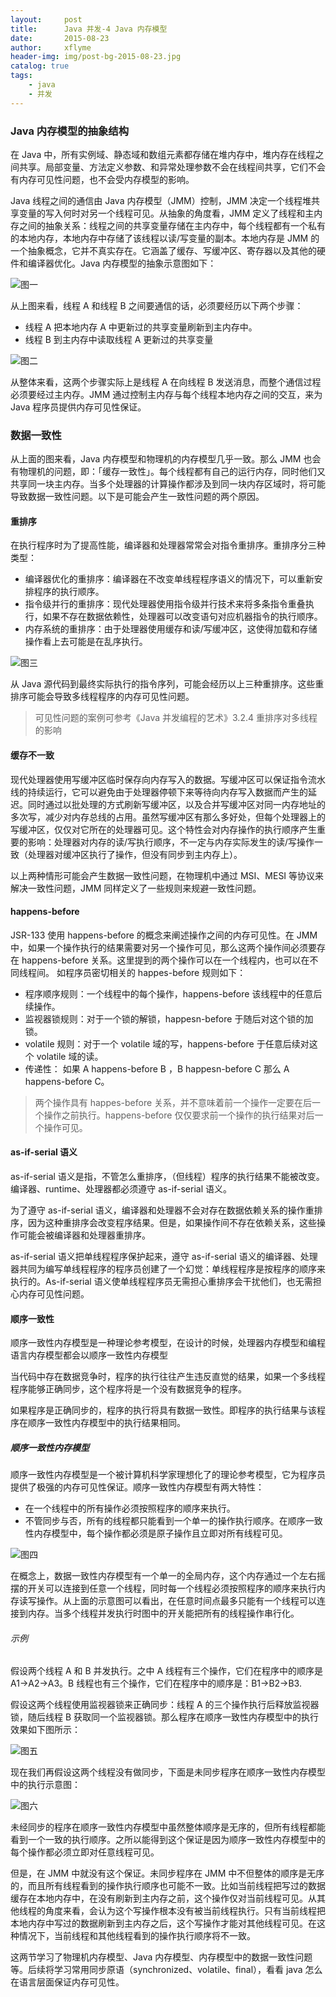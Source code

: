 ```yaml
---
layout:     post
title:      Java 并发-4 Java 内存模型
date:       2015-08-23
author:     xflyme
header-img: img/post-bg-2015-08-23.jpg
catalog: true
tags:
    - java
    - 并发
---
```


### Java 内存模型的抽象结构

在 Java 中，所有实例域、静态域和数组元素都存储在堆内存中，堆内存在线程之间共享。局部变量、方法定义参数、和异常处理参数不会在线程间共享，它们不会有内存可见性问题，也不会受内存模型的影响。

Java 线程之间的通信由 Java 内存模型（JMM）控制，JMM 决定一个线程堆共享变量的写入何时对另一个线程可见。从抽象的角度看，JMM 定义了线程和主内存之间的抽象关系：线程之间的共享变量存储在主内存中，每个线程都有一个私有的本地内存，本地内存中存储了该线程以读/写变量的副本。本地内存是 JMM 的一个抽象概念，它并不真实存在。它涵盖了缓存、写缓冲区、寄存器以及其他的硬件和编译器优化。Java 内存模型的抽象示意图如下：

![图一](/img/java-4-1.jpg)

从上图来看，线程 A 和线程 B 之间要通信的话，必须要经历以下两个步骤：
* 线程 A 把本地内存 A 中更新过的共享变量刷新到主内存中。
* 线程 B 到主内存中读取线程 A 更新过的共享变量

![图二](/img/java-4-2.png)

从整体来看，这两个步骤实际上是线程 A 在向线程 B 发送消息，而整个通信过程必须要经过主内存。JMM 通过控制主内存与每个线程本地内存之间的交互，来为 Java 程序员提供内存可见性保证。

### 数据一致性

从上面的图来看，Java 内存模型和物理机的内存模型几乎一致。那么 JMM 也会有物理机的问题，即：「缓存一致性」。每个线程都有自己的运行内存，同时他们又共享同一块主内存。当多个处理器的计算操作都涉及到同一块内存区域时，将可能导致数据一致性问题。以下是可能会产生一致性问题的两个原因。

#### 重排序

在执行程序时为了提高性能，编译器和处理器常常会对指令重排序。重排序分三种类型：
* 编译器优化的重排序：编译器在不改变单线程程序语义的情况下，可以重新安排程序的执行顺序。
* 指令级并行的重排序：现代处理器使用指令级并行技术来将多条指令重叠执行，如果不存在数据依赖性，处理器可以改变语句对应机器指令的执行顺序。
* 内存系统的重排序：由于处理器使用缓存和读/写缓冲区，这使得加载和存储操作看上去可能是在乱序执行。

![图三](/img/java-4-3.png)

从 Java 源代码到最终实际执行的指令序列，可能会经历以上三种重排序。这些重排序可能会导致多线程程序的内存可见性问题。

> 可见性问题的案例可参考《Java 并发编程的艺术》3.2.4 重排序对多线程的影响

#### 缓存不一致

现代处理器使用写缓冲区临时保存向内存写入的数据。写缓冲区可以保证指令流水线的持续运行，它可以避免由于处理器停顿下来等待向内存写入数据而产生的延迟。同时通过以批处理的方式刷新写缓冲区，以及合并写缓冲区对同一内存地址的多次写，减少对内存总线的占用。虽然写缓冲区有那么多好处，但每个处理器上的写缓冲区，仅仅对它所在的处理器可见。这个特性会对内存操作的执行顺序产生重要的影响：处理器对内存的读/写执行顺序，不一定与内存实际发生的读/写操作一致（处理器对缓冲区执行了操作，但没有同步到主内存上）。

以上两种情形可能会产生数据一致性问题，在物理机中通过 MSI、MESI 等协议来解决一致性问题，JMM 同样定义了一些规则来规避一致性问题。

#### happens-before
JSR-133 使用 happens-before 的概念来阐述操作之间的内存可见性。在 JMM 中，如果一个操作执行的结果需要对另一个操作可见，那么这两个操作间必须要存在 happens-before 关系。这里提到的两个操作可以在一个线程内，也可以在不同线程间。
如程序员密切相关的 happes-before 规则如下：
* 程序顺序规则：一个线程中的每个操作，happens-before 该线程中的任意后续操作。
* 监视器锁规则：对于一个锁的解锁，happesn-before 于随后对这个锁的加锁。
* volatile 规则：对于一个 volatile 域的写，happens-before 于任意后续对这个 volatile 域的读。
* 传递性： 如果 A happens-before B ，B happesn-before C 那么 A happens-before C。

> 两个操作具有 happes-before 关系，并不意味着前一个操作一定要在后一个操作之前执行。happens-before 仅仅要求前一个操作的执行结果对后一个操作可见。

#### as-if-serial 语义

as-if-serial 语义是指，不管怎么重排序，（但线程）程序的执行结果不能被改变。编译器、runtime、处理器都必须遵守 as-if-serial 语义。

为了遵守 as-if-serial 语义，编译器和处理器不会对存在数据依赖关系的操作重排序，因为这种重排序会改变程序结果。但是，如果操作间不存在依赖关系，这些操作可能会被编译器和处理器重排序。

as-if-serial 语义把单线程程序保护起来，遵守 as-if-serial 语义的编译器、处理器共同为编写单线程程序的程序员创建了一个幻觉：单线程程序是按程序的顺序来执行的。As-if-serial 语义使单线程程序员无需担心重排序会干扰他们，也无需担心内存可见性问题。

#### 顺序一致性

顺序一致性内存模型是一种理论参考模型，在设计的时候，处理器内存模型和编程语言内存模型都会以顺序一致性内存模型

当代码中存在数据竞争时，程序的执行往往产生违反直觉的结果，如果一个多线程程序能够正确同步，这个程序将是一个没有数据竞争的程序。

如果程序是正确同步的，程序的执行将具有数据一致性。即程序的执行结果与该程序在顺序一致性内存模型中的执行结果相同。

##### 顺序一致性内存模型

顺序一致性内存模型是一个被计算机科学家理想化了的理论参考模型，它为程序员提供了极强的内存可见性保证。顺序一致性内存模型有两大特性：
* 在一个线程中的所有操作必须按照程序的顺序来执行。
* 不管同步与否，所有的线程都只能看到一个单一的操作执行顺序。在顺序一致性内存模型中，每个操作都必须是原子操作且立即对所有线程可见。

![图四](/img/java-4-4.png)

在概念上，数据一致性内存模型有一个单一的全局内存，这个内存通过一个左右摇摆的开关可以连接到任意一个线程，同时每一个线程必须按照程序的顺序来执行内存读写操作。从上面的示意图可以看出，在任意时间点最多只能有一个线程可以连接到内存。当多个线程并发执行时图中的开关能把所有的线程操作串行化。

###### 示例

假设两个线程 A 和 B 并发执行。之中 A 线程有三个操作，它们在程序中的顺序是 A1->A2->A3。B 线程也有三个操作，它们在程序中的顺序是：B1->B2->B3.

假设这两个线程使用监视器锁来正确同步：线程 A 的三个操作执行后释放监视器锁，随后线程 B 获取同一个监视器锁。那么程序在顺序一致性内存模型中的执行效果如下图所示：

![图五](/img/java-4-5.png)

现在我们再假设这两个线程没有做同步，下面是未同步程序在顺序一致性内存模型中的执行示意图：

![图六](/img/java-4-6.png)

未经同步的程序在顺序一致性内存模型中虽然整体顺序是无序的，但所有线程都能看到一个一致的执行顺序。之所以能得到这个保证是因为顺序一致性内存模型中的每个操作都必须立即对任意线程可见。

但是，在 JMM 中就没有这个保证。未同步程序在 JMM 中不但整体的顺序是无序的，而且所有线程看到的操作执行顺序也可能不一致。比如当前线程把写过的数据缓存在本地内存中，在没有刷新到主内存之前，这个操作仅对当前线程可见。从其他线程的角度来看，会认为这个写操作根本没有被当前线程执行。只有当前线程把本地内存中写过的数据刷新到主内存之后，这个写操作才能对其他线程可见。在这种情况下，当前线程和其他线程看到的操作执行顺序将不一致。

这两节学习了物理机内存模型、Java 内存模型、内存模型中的数据一致性问题等。后续将学习常用同步原语（synchronized、volatile、final），看看 java 怎么在语言层面保证内存可见性。



